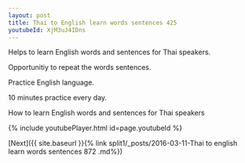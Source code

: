 ```yaml
---
layout: post
title: Thai to English learn words sentences 425 
youtubeId: XjM3uJ4IDns
---
```

 
 
Helps to learn English words and sentences for Thai speakers.

Opportunitiy to repeat the words sentences. 

Practice English language. 
 
10 minutes practice every day. 
 
How to learn English words and sentences for Thai speakers 
 
{% include youtubePlayer.html id=page.youtubeId %}
 
 
[Next]({{ site.baseurl }}{% link  split1/_posts/2016-03-11-Thai to english learn words sentences 872 .md%})
 
